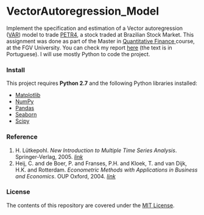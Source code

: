 VectorAutoregression_Model
==================

Implement the specification and estimation of a Vector autoregression ([VAR](https://en.wikipedia.org/wiki/Vector_autoregression)) model to trade [PETR4](https://en.wikipedia.org/wiki/Petrobras), a stock traded at Brazilian Stock Market. This assignment was done as part of the Master in [Quantitative Finance ](http://eesp.fgv.br/en/ensino/mestrado-profissional/economia/area-financas-quantitativas/presentation) course, at the FGV University. You can check my report <a href="" target="_blank">here</a> (the text is in Portuguese). I will use mostly Python to code the project.


### Install
This project requires **Python 2.7** and the following Python libraries installed:

- [Matplotlib](http://matplotlib.org/)
- [NumPy](http://www.numpy.org/)
- [Pandas](http://pandas.pydata.org)
- [Seaborn](https://web.stanford.edu/~mwaskom/software/seaborn/)
- [Scipy](https://www.scipy.org/)


### Reference
1. H. Lütkepohl.  *New Introduction to Multiple Time Series Analysis*. Springer-Verlag, 2005. [*link*](http://www.springer.com/br/book/9783540401728)
2. Heij, C. and de Boer, P. and Franses, P.H. and Kloek, T. and van Dijk, H.K. and Rotterdam.  *Econometric Methods with Applications in Business and Economics*. OUP Oxford, 2004. [*link*](https://books.google.com.br/books?id=hp4vQZZHfbUC)

### License
The contents of this repository are covered under the [MIT License](LICENSE).
